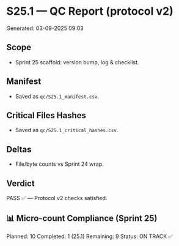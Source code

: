 # S25.1 — QC Report (protocol v2)
Generated: 03-09-2025 09:03

## Scope
- Sprint 25 scaffold: version bump, log & checklist.

## Manifest
- Saved as `qc/S25.1_manifest.csv`.

## Critical Files Hashes
- Saved as `qc/S25.1_critical_hashes.csv`.

## Deltas
- File/byte counts vs Sprint 24 wrap.

## Verdict
PASS ✅ — Protocol v2 checks satisfied.

## 📊 Micro-count Compliance (Sprint 25)
Planned: 10
Completed: 1 (25.1)
Remaining: 9
Status: ON TRACK ✅
